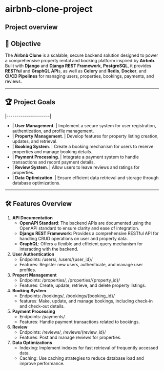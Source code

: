 # **airbnb-clone-project**

## **Project overview**

## 🚀 **Objective**
The **Airbnb Clone** is a scalable, secure backend solution designed to power a comprehensive property rental and booking platform inspired by **Airbnb**. Built with **Django** and **Django REST Framework**, **PostgreSQL**, it provides **RESTful** and **GraphQL API**s, as well as **Celery** and **Redis**, **Docker**, and **CI/CD Pipelines** for managing users, properties, bookings, payments, and reviews.  

----

## **🏆 Project Goals**
  |----------------------|
- | **User Management**. | Implement a secure system for user registration, authentication, and profile management.
- | **Property Management**. | Develop features for property listing creation, updates, and retrieval.
- | **Booking System**. | Create a booking mechanism for users to reserve properties and manage booking details.
- | **Payment Processing**. |  Integrate a payment system to handle transactions and record payment details.
- | **Review System**. | Allow users to leave reviews and ratings for properties.
- | **Data Optimization**. | Ensure efficient data retrieval and storage through database optimizations.

----

## **🛠️ Features Overview**

1. **API Documentation** 
    - **OpenAPI Standard**: The backend APIs are documented using the OpenAPI standard to ensure clarity and ease of integration.
    - **Django REST Framework**: Provides a comprehensive RESTful API for handling CRUD operations on user and property data.
    - **GraphQL**: Offers a flexible and efficient query mechanism for interacting with the backend.
2. **User Authentication**
    - Endpoints: /users/, /users/{user_id}/
    - Features: Register new users, authenticate, and manage user profiles.
3.  **Propert Management**
    - Endpoints: /properties/, /properties/{property_id}/
    - Features: Create, update, retrieve, and delete property listings.
4. **Booking System**
    - Endpoints: /bookings/, /bookings/{booking_id}/
    - features: Make, update, and manage bookings, including check-in and check-out details.
5. **Payment Processing**
    - Endpoints:  /payments/
    - Features: Handle payment transactions related to bookings.
6. **Review**
    - Endpoints: /reviews/, /reviews/{review_id}/
    - Features: Post and manage reviews for properties.
7. **Data Optimizations**
    - Indexing: Implement indexes for fast retrieval of frequently accessed data.
    - Caching: Use caching strategies to reduce database load and improve performance.
    

